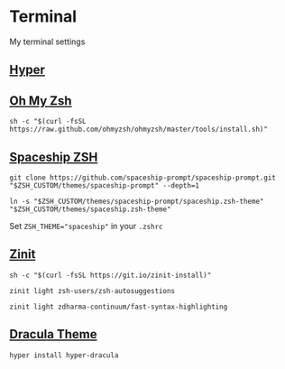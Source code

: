 # Terminal

My terminal settings

## [Hyper](https://hyper.is/)

## [Oh My Zsh](https://ohmyz.sh/#curl-tab)

`sh -c "$(curl -fsSL https://raw.github.com/ohmyzsh/ohmyzsh/master/tools/install.sh)"`

## [Spaceship ZSH]()

`git clone https://github.com/spaceship-prompt/spaceship-prompt.git "$ZSH_CUSTOM/themes/spaceship-prompt" --depth=1`

`ln -s "$ZSH_CUSTOM/themes/spaceship-prompt/spaceship.zsh-theme" "$ZSH_CUSTOM/themes/spaceship.zsh-theme"`

Set `ZSH_THEME="spaceship"` in your `.zshrc`

## [Zinit](https://github.com/zdharma-continuum/zinit)

`sh -c "$(curl -fsSL https://git.io/zinit-install)"`

`zinit light zsh-users/zsh-autosuggestions`

`zinit light zdharma-continuum/fast-syntax-highlighting`

## [Dracula Theme](https://draculatheme.com/hyper)

`hyper install hyper-dracula`
